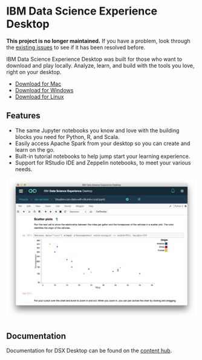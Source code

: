 # IBM Data Science Experience Desktop
**This project is no longer maintained.** If you have a problem, look through the [existing issues](https://github.com/IBMDataScience/DSx-Desktop/issues?utf8=%E2%9C%93&q=) to see if it has been resolved before.

IBM Data Science Experience Desktop was built for those who want to download and play locally. Analyze, learn, and build with the tools you love, right on your desktop.
* [Download for Mac](https://github.com/IBMDataScience/DSx-Desktop/releases/download/1.2.4/IBM_DSX_Desktop-1.2.4.dmg)
* [Download for Windows](https://github.com/IBMDataScience/DSx-Desktop/releases/download/1.2.4/IBM_DSX_Desktop-1.2.4.exe)
* [Download for Linux](https://github.com/IBMDataScience/DSx-Desktop/releases/download/1.2.4/ibm-dsx-desktop.AppImage)

## Features
* The same Jupyter notebooks you know and love with the building blocks you need for Python, R, and Scala. 
* Easily access Apache Spark from your desktop so you can create and learn on the go. 
* Built-in tutorial notebooks to help jump start your learning experience.
* Support for RStudio IDE and Zeppelin notebooks, to meet your various needs.

![Jupyter Notebook](notebook.png)

## Documentation
Documentation for DSX Desktop can be found on the [content hub](https://content-dsxdesktop.mybluemix.net/).
